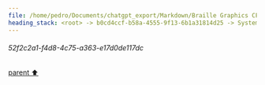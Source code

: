 ```yaml
---
file: /home/pedro/Documents/chatgpt_export/Markdown/Braille Graphics CFFI Library.md
heading_stack: <root> -> b0cd4ccf-b58a-4555-9f13-6b1a31814d25 -> System -> 5a574436-e9d1-4b97-a272-d099a8dccb99 -> System -> aaa20d14-8506-4527-a842-e8b226e754d5 -> User -> 52f2c2a1-f4d8-4c75-a363-e17d0de117dc
---
```

###### 52f2c2a1-f4d8-4c75-a363-e17d0de117dc
[parent ⬆️](#aaa20d14-8506-4527-a842-e8b226e754d5)
